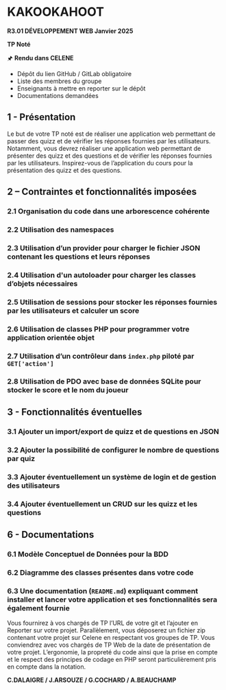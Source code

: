 # KAKOOKAHOOT

**R3.01 DÉVELOPPEMENT WEB Janvier 2025**

**TP Noté**

🖈 **Rendu dans CELENE**

- Dépôt du lien GitHub / GitLab obligatoire
- Liste des membres du groupe
- Enseignants à mettre en reporter sur le dépôt
- Documentations demandées

## 1 - Présentation

Le but de votre TP noté est de réaliser une application web permettant de passer des quizz et de vérifier les réponses fournies par les utilisateurs. Notamment, vous devrez réaliser une application web permettant de présenter des quizz et des questions et de vérifier les réponses fournies par les utilisateurs. Inspirez-vous de l’application du cours pour la présentation des quizz et des questions.

## 2 – Contraintes et fonctionnalités imposées

### 2.1 Organisation du code dans une arborescence cohérente
### 2.2 Utilisation des namespaces
### 2.3 Utilisation d’un provider pour charger le fichier JSON contenant les questions et leurs réponses
### 2.4 Utilisation d'un autoloader pour charger les classes d’objets nécessaires
### 2.5 Utilisation de sessions pour stocker les réponses fournies par les utilisateurs et calculer un score
### 2.6 Utilisation de classes PHP pour programmer votre application orientée objet
### 2.7 Utilisation d’un contrôleur dans `index.php` piloté par `GET['action']`
### 2.8 Utilisation de PDO avec base de données SQLite pour stocker le score et le nom du joueur

## 3 - Fonctionnalités éventuelles

### 3.1 Ajouter un import/export de quizz et de questions en JSON
### 3.2 Ajouter la possibilité de configurer le nombre de questions par quiz
### 3.3 Ajouter éventuellement un système de login et de gestion des utilisateurs
### 3.4 Ajouter éventuellement un CRUD sur les quizz et les questions

## 6 - Documentations

### 6.1 Modèle Conceptuel de Données pour la BDD
### 6.2 Diagramme des classes présentes dans votre code
### 6.3 Une documentation (`README.md`) expliquant comment installer et lancer votre application et ses fonctionnalités sera également fournie

Vous fournirez à vos chargés de TP l’URL de votre git et l’ajouter en Reporter sur votre projet. Parallèlement, vous déposerez un fichier zip contenant votre projet sur Celene en respectant vos groupes de TP. Vous conviendrez avec vos chargés de TP Web de la date de présentation de votre projet. L’ergonomie, la propreté du code ainsi que la prise en compte et le respect des principes de codage en PHP seront particulièrement pris en compte dans la notation.

**C.DALAIGRE / J.ARSOUZE / G.COCHARD / A.BEAUCHAMP**
